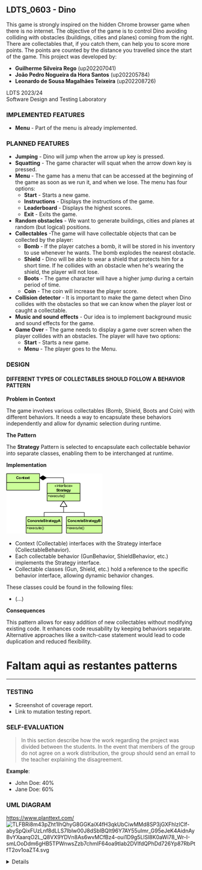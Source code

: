 ## LDTS_0603 - Dino

This game is strongly inspired on the hidden Chrome browser game when there is no internet. The objective of the game is to control Dino avoiding colliding with obstacles (buildings,  cities and planes) coming from the right.
There are collectables that, if you catch them, can help you to score more points. The points are counted by the distance you travelled since the start of the game.
This project was developed by:
- **Guilherme Silveira Rego** (up202207041)
- **João Pedro Nogueira da Hora Santos** (up202205784)
- **Leonardo de Sousa Magalhães Teixeira** (up202208726)

LDTS 2023/24 <br>
Software Design and Testing Laboratory

### IMPLEMENTED FEATURES

- **Menu** - Part of the menu is already implemented.

### PLANNED FEATURES

- **Jumping** - Dino will jump when the arrow up  key is pressed.
- **Squatting** - The game character will squat when the arrow down key is pressed.
- **Menu** - The game has a menu that can be accessed at the beginning of the game as soon as we run it, and when we lose. The menu has four options:
    - **Start** - Starts a new game.
    - **Instructions** - Displays the instructions of the game.
    - **Leaderboard** - Displays the highest scores.
    - **Exit** - Exits the game.
- **Random obstacles** - We want to generate buildings, cities and planes at random (but logical) positions.
- **Collectables** -The game will have collectable objects that can be collected by the player:
  - **Bomb** - If the player catches a bomb, it will be stored in his inventory to use whenever he wants. The bomb explodes the nearest obstacle.
  - **Shield** - Dino will be able to wear a shield that protects him for a short time. If he collides with an obstacle when he's wearing the shield, the player will not lose.
  - **Boots** - The game character will have a higher jump during a certain period of time.
  - **Coin** - The coin will increase the player score.
- **Collision detector** - It is important to make the game detect when Dino collides with the obstacles so that we can know when the player lost or caught a collectable.
- **Music and sound effects** - Our idea is to implement background music and sound effects for the game.
- **Game Over** - The game needs to display a game over screen when the player collides with an obstacles. The player will have two options:
  - **Start** - Starts a new game.
  - **Menu** - The player goes to the Menu.

### DESIGN

#### DIFFERENT TYPES OF COLLECTABLES SHOULD FOLLOW A BEHAVIOR PATTERN

**Problem in Context**

The game involves various collectables (Bomb, Shield, Boots and Coin) with different behaviors. It needs a way to encapsulate these behaviors independently and allow for dynamic selection during runtime.

**The Pattern**

The **Strategy** Pattern is selected to encapsulate each collectable behavior into separate classes, enabling them to be interchanged at runtime.

**Implementation**

![img_1.png](img_1.png)

- Context (Collectable) interfaces with the Strategy interface (CollectableBehavior).
- Each collectable behavior (GunBehavior, ShieldBehavior, etc.) implements the Strategy interface.
- Collectable classes (Gun, Shield, etc.) hold a reference to the specific behavior interface, allowing dynamic behavior changes.

These classes could be found in the following files:

- (...)

**Consequences**

This pattern allows for easy addition of new collectables without modifying existing code. It enhances code reusability by keeping behaviors separate. Alternative approaches like a switch-case statement would lead to code duplication and reduced flexibility.

# Faltam aqui as restantes patterns

------

### TESTING

- Screenshot of coverage report.
- Link to mutation testing report.

### SELF-EVALUATION

> In this section describe how the work regarding the project was divided between the students. In the event that members of the group do not agree on a work distribution, the group should send an email to the teacher explaining the disagreement.

**Example**:

- John Doe: 40%
- Jane Doe: 60%

### UML DIAGRAM
https://www.planttext.com/
![TLFBRi8m43pZht1lhQhyG8GGKaiX4fH3qkUbCiwMMd8SP3jGXFhlzIClf-abySpQixFUzLnf8dLLS7Iblw00J8dSbIBQIt96Y7AY55uImr_G95eJeK4AidnAyBvYXaarqO2L_Q8VX9YDVn8As6wvMCfBz4-oui1D9g5LlSl8K0aWi78_Wr-I-smLOoDdm6gHB5TPWnwsZzb7chmlF64oa9tIab2DVIfdQPhDd726Yp87RbPtfT2ov1oaZT4.svg](..%2F..%2F..%2FDownloads%2FTLFBRi8m43pZht1lhQhyG8GGKaiX4fH3qkUbCiwMMd8SP3jGXFhlzIClf-abySpQixFUzLnf8dLLS7Iblw00J8dSbIBQIt96Y7AY55uImr_G95eJeK4AidnAyBvYXaarqO2L_Q8VX9YDVn8As6wvMCfBz4-oui1D9g5LlSl8K0aWi78_Wr-I-smLOoDdm6gHB5TPWnwsZzb7chmlF64oa9tIab2DVIfdQPhDd726Yp87RbPtfT2ov1oaZT4.svg)
<details>

```
@startuml
!theme carbon-gray

class Game {
	-LanternaGUI gui
	-State state
}

interface GUI {
}

class LanternaGUI implements GUI {
	-Screen screen
	-WIDTH: int
	-HEIGHT: int
	-FONT_SIZE: int
}

abstract class State<T> {
	-T model
	-Controller<T> controller
	-Viewer<T> viewer
}

class MainMenuState extends State {
}

abstract class Controller<T> {
	-T model
	+step()
}

interface MenuInterface {
}

abstract class MenuController extends Controller implements MenuInterface {
	+@Override step()
}

class MainMenuController extends MenuController {
	+entrySelected()
}

abstract class Menu {
	-entries: List<String>
	-currentEntry: String
	+isSelected(): boolean
}

class MainMenu extends Menu {
	+isSelectedStart()
}

abstract class Viewer<T> {
	-T model
	+draw()
}

abstract class MenuViewer extends Viewer {
	-entriesX: int
	-entriesY: int
}

class MainMenuViewer extends MenuViewer {
}

Game --> State
Game --> LanternaGUI
State --> Controller
State --> Viewer
MainMenuState --> MainMenu

@enduml
```

</details>